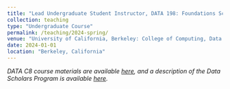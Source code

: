 ```yaml
---
title: "Lead Undergraduate Student Instructor, DATA 198: Foundations Scholars (_Spring 2024_)"
collection: teaching
type: "Undergraduate Course"
permalink: /teaching/2024-spring/
venue: "University of California, Berkeley: College of Computing, Data Science, and Society (CDSS)"
date: 2024-01-01
location: "Berkeley, California"
---
```


_DATA C8 course materials are available [here](http://www.data8.org/sp24/), and a description of the Data Scholars Program is available [here](https://data.berkeley.edu/academics/campus-resources/data-scholars)._
